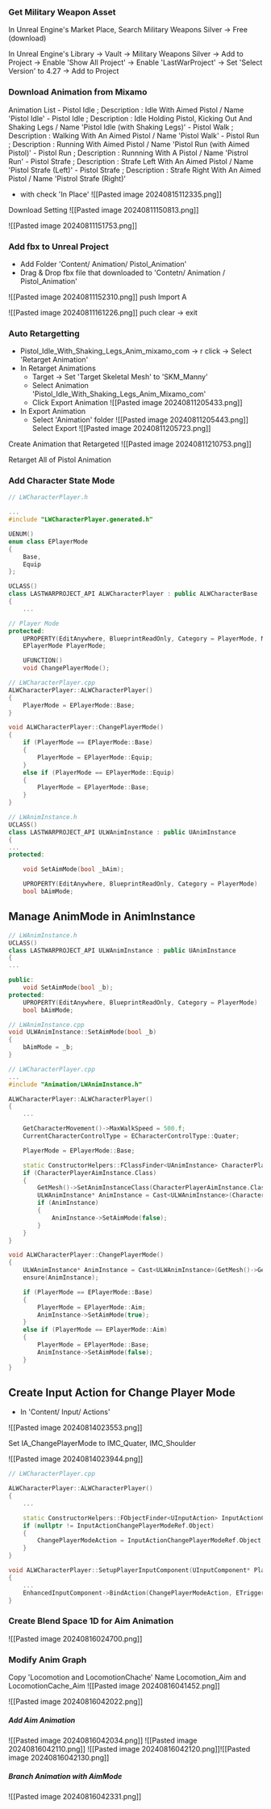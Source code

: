 ### Get Military Weapon Asset

In Unreal Engine's Market Place, Search Military Weapons Silver -> Free (download)

In Unreal Engine's Library -> Vault -> Military Weapons Silver -> Add to Project -> Enable 'Show All Project' -> Enable 'LastWarProject' -> Set 'Select Version' to 4.27 -> Add to Project

###  Download Animation from Mixamo

Animation List
	- Pistol Idle ; Description : Idle With Aimed Pistol / Name 'Pistol Idle'
	- Pistol Idle ; Description : Idle Holding Pistol, Kicking Out And Shaking Legs / Name 'Pistol Idle (with Shaking Legs)'
	- Pistol Walk ; Description : Walking With An Aimed Pistol / Name 'Pistol Walk'
	- Pistol Run ; Description : Running With Aimed Pistol / Name 'Pistol Run (with Aimed Pistol)'
	- Pistol Run ; Description : Runnning With A Pistol / Name 'Pistrol Run'
	- Pistol Strafe ; Description : Strafe Left With An Aimed Pistol / Name 'Pistol Strafe (Left)'
	- Pistol Strafe ; Description : Strafe Right With An Aimed Pistol / Name 'Pistrol Strafe (Right)'
- with check 'In Place'
![[Pasted image 20240815112335.png]]

Download Setting
![[Pasted image 20240811150813.png]]

![[Pasted image 20240811151753.png]]
### Add fbx to Unreal Project

- Add Folder 'Content/ Animation/ Pistol_Animation'
- Drag & Drop fbx file that downloaded to 'Contetn/ Animation / Pistol_Animation'

![[Pasted image 20240811152310.png]]
push Import A

![[Pasted image 20240811161226.png]]
puch clear -> exit

### Auto Retargetting

- Pistol_Idle_With_Shaking_Legs_Anim_mixamo_com -> r click -> Select 'Retarget Animation'
- In Retarget Animations
	- Target -> Set 'Target Skeletal Mesh' to 'SKM_Manny'
	- Select Animation 'Pistol_Idle_With_Shaking_Legs_Anim_Mixamo_com'
	- Click Export Animation
![[Pasted image 20240811205433.png]]
- In Export Animation 
	- Select 'Animation' folder
![[Pasted image 20240811205443.png]]
Select Export
![[Pasted image 20240811205723.png]]

Create Animation that Retargeted
![[Pasted image 20240811210753.png]]

Retarget All of Pistol Animation

### Add Character State Mode

```c++
// LWCharacterPlayer.h

...
#include "LWCharacterPlayer.generated.h"

UENUM()
enum class EPlayerMode
{
	Base,
	Equip
};

UCLASS()
class LASTWARPROJECT_API ALWCharacterPlayer : public ALWCharacterBase
{
	...

// Player Mode
protected:
	UPROPERTY(EditAnywhere, BlueprintReadOnly, Category = PlayerMode, Meta = (AllowPricateAccess = "true"))
	EPlayerMode PlayerMode;

	UFUNCTION()
	void ChangePlayerMode();
```

```c++
// LWCharacterPlayer.cpp
ALWCharacterPlayer::ALWCharacterPlayer()
{
	PlayerMode = EPlayerMode::Base;
}

void ALWCharacterPlayer::ChangePlayerMode()
{
	if (PlayerMode == EPlayerMode::Base)
	{
		PlayerMode = EPlayerMode::Equip;
	}
	else if (PlayerMode == EPlayerMode::Equip)
	{
		PlayerMode = EPlayerMode::Base;
	}
}
```

```c++
// LWAnimInstance.h
UCLASS()
class LASTWARPROJECT_API ULWAnimInstance : public UAnimInstance
{
...
protected:

	void SetAimMode(bool _bAim);

	UPROPERTY(EditAnywhere, BlueprintReadOnly, Category = PlayerMode)
	bool bAimMode;
```

## Manage AnimMode in AnimInstance

```c++
// LWAnimInstance.h
UCLASS()
class LASTWARPROJECT_API ULWAnimInstance : public UAnimInstance
{
...

public:
	void SetAimMode(bool _b);
protected:
	UPROPERTY(EditAnywhere, BlueprintReadOnly, Category = PlayerMode)
	bool bAimMode;
```

```c++
// LWAnimInstance.cpp
void ULWAnimInstance::SetAimMode(bool _b)
{
	bAimMode = _b;
}
```

```c++
// LWCharacterPlayer.cpp
...
#include "Animation/LWAnimInstance.h"

ALWCharacterPlayer::ALWCharacterPlayer()
{
	...

	GetCharacterMovement()->MaxWalkSpeed = 500.f;
	CurrentCharacterControlType = ECharacterControlType::Quater;

	PlayerMode = EPlayerMode::Base;

	static ConstructorHelpers::FClassFinder<UAnimInstance> CharacterPlayerAimInstance(TEXT("/Game/Animation/ABP_LWCharacter.ABP_LWCharacter_C"));
	if (CharacterPlayerAimInstance.Class)
	{
		GetMesh()->SetAnimInstanceClass(CharacterPlayerAimInstance.Class);
		ULWAnimInstance* AnimInstance = Cast<ULWAnimInstance>(CharacterPlayerAimInstance.Class);
		if (AnimInstance)
		{
			AnimInstance->SetAimMode(false);
		}
	}
}

void ALWCharacterPlayer::ChangePlayerMode()
{
	ULWAnimInstance* AnimInstance = Cast<ULWAnimInstance>(GetMesh()->GetAnimInstance());
	ensure(AnimInstance);

	if (PlayerMode == EPlayerMode::Base)
	{
		PlayerMode = EPlayerMode::Aim;
		AnimInstance->SetAimMode(true);
	}
	else if (PlayerMode == EPlayerMode::Aim)
	{
		PlayerMode = EPlayerMode::Base;
		AnimInstance->SetAimMode(false);
	}
}
```
## Create Input Action for Change Player Mode

- In 'Content/ Input/ Actions'

![[Pasted image 20240814023553.png]]

Set IA_ChangePlayerMode to IMC_Quater, IMC_Shoulder

![[Pasted image 20240814023944.png]]

```c++
// LWCharacterPlayer.cpp

ALWCharacterPlayer::ALWCharacterPlayer()
{
	...

	static ConstructorHelpers::FObjectFinder<UInputAction> InputActionChangePlayerModeRef(TEXT("/Script/EnhancedInput.InputAction'/Game/Input/Actions/IA_ChangePlayerMode.IA_ChangePlayerMode'"));
	if (nullptr != InputActionChangePlayerModeRef.Object)
	{
		ChangePlayerModeAction = InputActionChangePlayerModeRef.Object;
	}
}

void ALWCharacterPlayer::SetupPlayerInputComponent(UInputComponent* PlayerInputComponent)
{
	...
	EnhancedInputComponent->BindAction(ChangePlayerModeAction, ETriggerEvent::Started, this, &ALWCharacterPlayer::ChangePlayerMode);
}
```

### Create Blend Space 1D for Aim Animation

![[Pasted image 20240816024700.png]]

### Modify Anim Graph

Copy 'Locomotion and LocomotionChache'
Name Locomotion_Aim and LocomotionCache_Aim
![[Pasted image 20240816041452.png]]

![[Pasted image 20240816042022.png]]

##### Add Aim Animation

![[Pasted image 20240816042034.png]]
![[Pasted image 20240816042110.png]]
![[Pasted image 20240816042120.png]]![[Pasted image 20240816042130.png]]

##### Branch Animation with AimMode

![[Pasted image 20240816042331.png]]